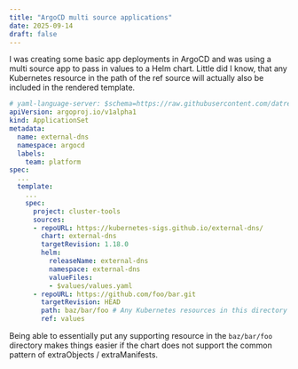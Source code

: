 ```yaml
---
title: "ArgoCD multi source applications"
date: 2025-09-14
draft: false
---
```


I was creating some basic app deployments in ArgoCD and was using a multi source app to pass in values to a Helm chart. Little did I know, that any Kubernetes resource in the path of the ref source will actually also be included in the rendered template.

```yaml
# yaml-language-server: $schema=https://raw.githubusercontent.com/datreeio/CRDs-catalog/refs/heads/main/argoproj.io/applicationset_v1alpha1.json
apiVersion: argoproj.io/v1alpha1
kind: ApplicationSet
metadata:
  name: external-dns
  namespace: argocd
  labels:
    team: platform
spec:
  ...
  template:
    ...
    spec:
      project: cluster-tools
      sources:
      - repoURL: https://kubernetes-sigs.github.io/external-dns/
        chart: external-dns
        targetRevision: 1.18.0
        helm:
          releaseName: external-dns
          namespace: external-dns
          valueFiles:
          - $values/values.yaml
      - repoURL: https://github.com/foo/bar.git
        targetRevision: HEAD
        path: baz/bar/foo # Any Kubernetes resources in this directory will also be rendered even though ref is defined.
        ref: values
```

Being able to essentially put any supporting resource in the `baz/bar/foo` directory makes things easier if the chart does not support the common pattern of extraObjects / extraManifests.
